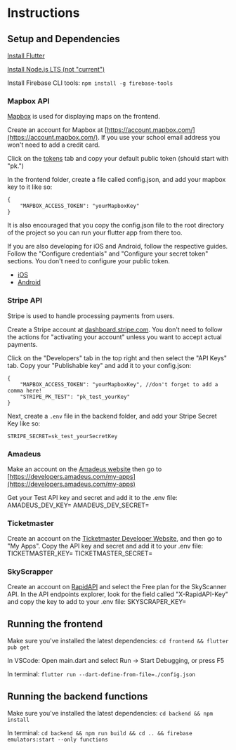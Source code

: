 # Instructions

## Setup and Dependencies

[Install Flutter](https://docs.flutter.dev/get-started/install)

[Install Node.js LTS (not "current")](https://nodejs.org/en)

Install Firebase CLI tools: `npm install -g firebase-tools`

### Mapbox API

[Mapbox](https://mapbox.com) is used for displaying maps on the frontend.

Create an account for Mapbox at [https://account.mapbox.com/](https://account.mapbox.com/). If you use your school email address you won't need to add a credit card.

Click on the [tokens](https://account.mapbox.com/access-tokens/) tab and copy your default public token (should start with "pk.")

In the frontend folder, create a file called config.json, and add your mapbox key to it like so:

```
{
    "MAPBOX_ACCESS_TOKEN": "yourMapboxKey"
}
```

It is also encouraged that you copy the config.json file to the root directory of the project so you can run your flutter app from there too.

If you are also developing for iOS and Android, follow the respective guides. Follow the "Configure credentials" and "Configure your secret token" sections. You don't need to configure your public token.

- [iOS](https://docs.mapbox.com/ios/maps/guides/install/#configure-credentials) 
- [Android](https://docs.mapbox.com/android/maps/guides/install/#configure-credentials)

### Stripe API

Stripe is used to handle processing payments from users.

Create a Stripe account at [dashboard.stripe.com](https://dashboard.stripe.com/). You don't need to follow the actions for "activating your account" unless you want to accept actual payments.

Click on the "Developers" tab in the top right and then select the "API Keys" tab. Copy your "Publishable key" and add it to your config.json:

```
{
    "MAPBOX_ACCESS_TOKEN": "yourMapboxKey", //don't forget to add a comma here!
    "STRIPE_PK_TEST": "pk_test_yourKey"
}
```

Next, create a `.env` file in the backend folder, and add your Stripe Secret Key like so:
```
STRIPE_SECRET=sk_test_yourSecretKey
```

### Amadeus
Make an account on the [Amadeus website](https://developers.amadeus.com/register) then go to [https://developers.amadeus.com/my-apps](https://developers.amadeus.com/my-apps)

Get your Test API key and secret and add it to the .env file:
AMADEUS_DEV_KEY=<your key>
AMADEUS_DEV_SECRET=<your secret>


### Ticketmaster
Create an account on the [Ticketmaster Developer Website](https://developer.ticketmaster.com/), and then go to "My Apps". Copy the API key and secret and add it to your .env file:
TICKETMASTER_KEY=<your-key>
TICKETMASTER_SECRET=<your-secret>

### SkyScrapper
Create an account on [RapidAPI](https://rapidapi.com/apiheya/api/sky-scrapper) and select the Free plan for the SkyScanner API.
In the API endpoints explorer, look for the field called "X-RapidAPI-Key" and copy the key to add to your .env file:
SKYSCRAPER_KEY=<your-key>


## Running the frontend

Make sure you've installed the latest dependencies: `cd frontend && flutter pub get`

In VSCode: Open main.dart and select Run -> Start Debugging, or press F5

In terminal: `flutter run --dart-define-from-file=./config.json`

## Running the backend functions

Make sure you've installed the latest dependencies: `cd backend && npm install`

In terminal: `cd backend && npm run build && cd .. && firebase emulators:start --only functions`